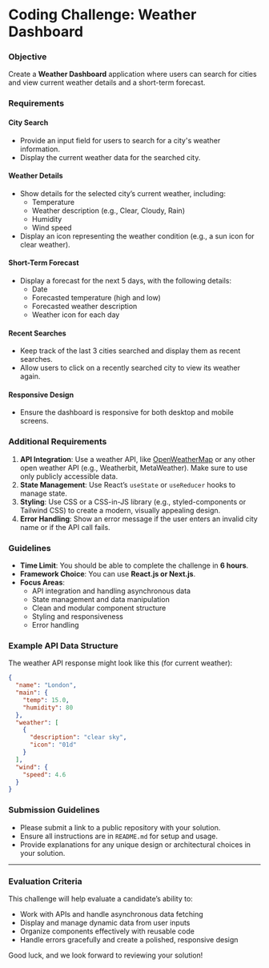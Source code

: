 # Coding Challenge: Weather Dashboard

### Objective
Create a **Weather Dashboard** application where users can search for cities and view current weather details and a short-term forecast.

### Requirements

#### City Search
- Provide an input field for users to search for a city's weather information.
- Display the current weather data for the searched city.

#### Weather Details
- Show details for the selected city’s current weather, including:
  - Temperature
  - Weather description (e.g., Clear, Cloudy, Rain)
  - Humidity
  - Wind speed
- Display an icon representing the weather condition (e.g., a sun icon for clear weather).

#### Short-Term Forecast
- Display a forecast for the next 5 days, with the following details:
  - Date
  - Forecasted temperature (high and low)
  - Forecasted weather description
  - Weather icon for each day

#### Recent Searches
- Keep track of the last 3 cities searched and display them as recent searches.
- Allow users to click on a recently searched city to view its weather again.

#### Responsive Design
- Ensure the dashboard is responsive for both desktop and mobile screens.

### Additional Requirements
1. **API Integration**: Use a weather API, like [OpenWeatherMap](https://openweathermap.org/api) or any other open weather API (e.g., Weatherbit, MetaWeather). Make sure to use only publicly accessible data.
2. **State Management**: Use React’s `useState` or `useReducer` hooks to manage state.
3. **Styling**: Use CSS or a CSS-in-JS library (e.g., styled-components or Tailwind CSS) to create a modern, visually appealing design.
4. **Error Handling**: Show an error message if the user enters an invalid city name or if the API call fails.

### Guidelines
- **Time Limit**: You should be able to complete the challenge in **6 hours**.
- **Framework Choice**: You can use **React.js or Next.js**.
- **Focus Areas**:
  - API integration and handling asynchronous data
  - State management and data manipulation
  - Clean and modular component structure
  - Styling and responsiveness
  - Error handling

### Example API Data Structure
The weather API response might look like this (for current weather):

```json
{
  "name": "London",
  "main": {
    "temp": 15.0,
    "humidity": 80
  },
  "weather": [
    {
      "description": "clear sky",
      "icon": "01d"
    }
  ],
  "wind": {
    "speed": 4.6
  }
}
```

### **Submission Guidelines**

- Please submit a link to a public repository with your solution.
- Ensure all instructions are in `README.md` for setup and usage.
- Provide explanations for any unique design or architectural choices in your solution.

---

### Evaluation Criteria
This challenge will help evaluate a candidate’s ability to:

- Work with APIs and handle asynchronous data fetching
- Display and manage dynamic data from user inputs
- Organize components effectively with reusable code
- Handle errors gracefully and create a polished, responsive design

Good luck, and we look forward to reviewing your solution!